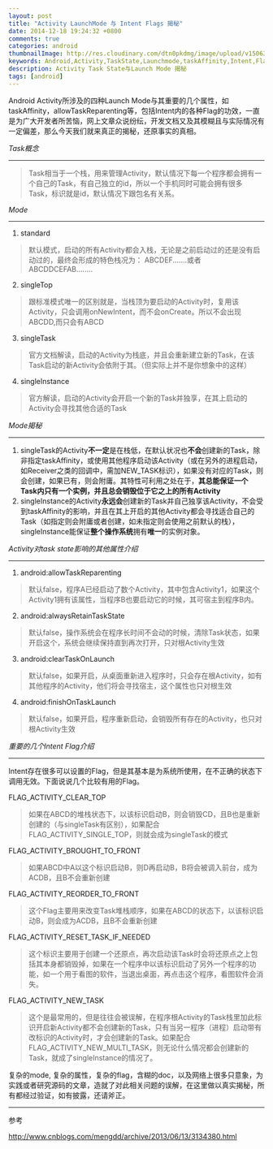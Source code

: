 ```yaml
---
layout: post
title: "Activity LaunchMode 与 Intent Flags 揭秘"
date: 2014-12-18 19:24:32 +0800
comments: true
categories: android
thumbnailImage: http://res.cloudinary.com/dtn0pkdmg/image/upload/v1506326188/lunchmode_fvssls.jpg
keywords: Android,Activity,TaskState,Launchmode,taskAffinity,Intent,Flags
description: Activity Task State与Launch Mode 揭秘
tags: [android]
---
```


Android Activity所涉及的四种Launch Mode与其重要的几个属性，如taskAffinity，allowTaskReparenting等，包括Intent内的各种Flag的功效，一直是为广大开发者所苦恼，网上文章众说纷纭，开发文档又及其模糊且与实际情况有一定偏差，那么今天我们就来真正的揭秘，还原事实的真相。
<!--more-->


*Task概念*

----------

>Task相当于一个栈，用来管理Activity，默认情况下每一个程序都会拥有一个自己的Task，有自己独立的id，所以一个手机同时可能会拥有很多Task，标识就是id，默认情况下跟包名有关系。



*Mode*

----------
 1.  standard
>默认模式，启动的所有Activity都会入栈，无论是之前启动过的还是没有启动过的，最终会形成的特色栈况为：
>ABCDEF.......或者ABCDDCEFAB........

 2.  singleTop
>跟标准模式唯一的区别就是，当栈顶为要启动的Activity时，复用该Activity，只会调用onNewIntent，而不会onCreate。所以不会出现ABCDD,而只会有ABCD

 3.  singleTask
>官方文档解读，启动的Activity为栈底，并且会重新建立新的Task，在该Task启动的新Activity会依附于其。（但实际上并不是你想象中的这样）

 4.  singleInstance
>官方解读，启动的Activity会开启一个新的Task并独享，在其上启动的Activity会寻找其他合适的Task




*Mode揭秘*

----------

 1.  singleTask的Activity**不一定**是在栈低，在默认状况也**不会**创建新的Task，除非指定taskAffinity，或使用其他程序启动该Activity（或在另外的进程启动，如Receiver之类的回调中，需加NEW_TASK标识），如果没有对应的Task，则会创建，如果已有，则会附庸。其特性可利用之处在于，**其总能保证一个Task内只有一个实例，并且总会销毁位于它之上的所有Activity**
 2. singleInstance的Activity**永远会**创建新的Task并自己独享该Activity，不会受到taskAffinity的影响，并且在其上开启的其他Activity都会寻找适合自己的Task（如指定则会附庸或者创建，如未指定则会使用之前默认的栈），singleInstance能保证**整个操作系统**拥有**唯一**的实例对象。




*Activity对task state影响的其他属性介绍*

----------

 1. android:allowTaskReparenting
>默认false，程序A已经启动了数个Activity，其中包含Activity1，如果这个Activity1拥有该属性，当程序B也要启动它的时候，其可宿主到程序B内。
 
 2. android:alwaysRetainTaskState
>默认false，操作系统会在程序长时间不会动的时候，清除Task状态，如果开启这个，系统会继续保持直到再次打开，只对根Activity生效

 3. android:clearTaskOnLaunch
>默认false，如果开启，从桌面重新进入程序时，只会存在根Activity，如有其他程序的Activity，他们将会寻找宿主，这个属性也只对根生效
 
 4. android:finishOnTaskLaunch
>默认false，如果开启，程序重新启动，会销毁所有存在的Activity，也只对根Activity生效




*重要的几个Intent Flag介绍*

----------

Intent存在很多可以设置的Flag，但是其基本是为系统所使用，在不正确的状态下调用无效。下面说说几个比较有用的Flag。

FLAG_ACTIVITY_CLEAR_TOP
>如果在ABCD的堆栈状态下，以该标识启动B，则会销毁CD，且B也是重新创建的（与singleTask有区别），如果配合FLAG_ACTIVITY_SINGLE_TOP，则就会成为singleTask的模式

FLAG_ACTIVITY_BROUGHT_TO_FRONT
>如果ABCD中A以这个标识启动B，则D再启动B，B将会被调入前台，成为ACDB，且B不会重新创建

FLAG_ACTIVITY_REORDER_TO_FRONT
>这个Flag主要用来改变Task堆栈顺序，如果在ABCD的状态下，以该标识启动B，则会成为ACDB，且B不会重新创建

FLAG_ACTIVITY_RESET_TASK_IF_NEEDED
>这个标识主要用于创建一个还原点，再次启动该Task时会将还原点之上包括其本身都销毁掉，如果在一个程序中以该标识启动了另外一个程序的功能，如一个用于看图的软件，当退出桌面，再点击这个程序，看图软件会消失。

FLAG_ACTIVITY_NEW_TASK
>这个是最常用的，但是往往会被误解，在程序根Activity的Task栈里加此标识开启新Activity都不会创建新的Task，只有当另一程序（进程）启动带有改标识的Activity时，才会创建新的Task。如果配合FLAG_ACTIVITY_NEW_MULTI_TASK，则无论什么情况都会创建新的Task，就成了singleInstance的情况了。



复杂的mode, 复杂的属性，复杂的flag，含糊的doc，以及网络上很多只意象，为实践或者研究源码的文章，造就了对此相关问题的误解，在这里做以真实揭秘，所有都经过验证，如有披露，还请斧正。


----------

参考

http://www.cnblogs.com/mengdd/archive/2013/06/13/3134380.html


